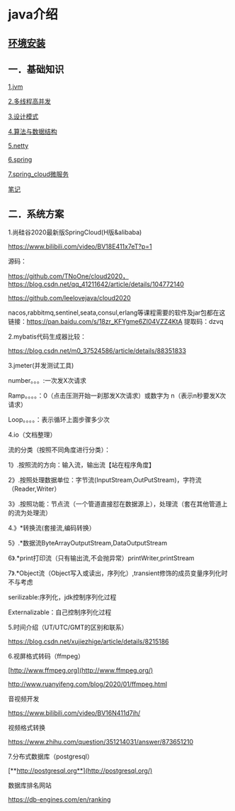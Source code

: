 # java介绍

## [环境安装](env/index.md)

## 一．基础知识

[1.jvm](jvm/index.md)

[2.多线程高并发](juc/index.md)

[3.设计模式](design23/index.md)

[4.算法与数据结构](dsa/index.md)

[5.netty](netty/index.md)

[6.spring](spring/index.md)

[7.spring_cloud微服务](spring/spring_cloud.md)

[笔记](java_mark.md)

## 二．系统方案

1.尚硅谷2020最新版SpringCloud(H版&alibaba)

https://www.bilibili.com/video/BV18E411x7eT?p=1

源码：

https://github.com/TNoOne/cloud2020，https://blog.csdn.net/qq_41211642/article/details/104772140

https://github.com/leelovejava/cloud2020

nacos,rabbitmq,sentinel,seata,consul,erlang等课程需要的软件及jar包都在这
链接：https://pan.baidu.com/s/18zr_KFYgme6ZI04VZZ4KtA 
提取码：dzvq

2.mybatis代码生成器比较：

https://blog.csdn.net/m0_37524586/article/details/88351833

3.jmeter(并发测试工具)

number。。。:一次发X次请求

Ramp。。。。：0（点击压测开始一刹那发X次请求）或数字为 n（表示n秒要发X次请求）

Loop。。。。：表示循环上面步骤多少次

4.io（文档整理）

流的分类（按照不同角度进行分类）：

1》.按照流的方向：输入流，输出流【站在程序角度】

2》.按照处理数据单位：字节流(InputStream,OutPutStream)，字符流（Reader,Writer）

3》.按照功能：节点流（一个管道直接怼在数据源上），处理流（套在其他管道上的流为处理流）

4.》*转换流(套接流,编码转换）

5》.*数据流ByteArrayOutputStream,DataOutputStream

6》.*print打印流（只有输出流,不会抛异常）printWriter,printStream

7》.*Object流（Object写入或读出，序列化）,transient修饰的成员变量序列化时不与考虑

serilizable:序列化，jdk控制序列化过程

Externalizable：自己控制序列化过程

5.时间介绍（UT/UTC/GMT的区别和联系）

https://blog.csdn.net/xujiezhige/article/details/8215186

6.视屏格式转码（ffmpeg）

[http://www.ffmpeg.org](http://www.ffmpeg.org/)

http://www.ruanyifeng.com/blog/2020/01/ffmpeg.html

音视频开发

https://www.bilibili.com/video/BV16N411d7ih/

视频格式转换

https://www.zhihu.com/question/351214031/answer/873651210

7.分布式数据库（postgresql）

[**http://postgresql.org**](http://postgresql.org/)

数据库排名网站

https://db-engines.com/en/ranking